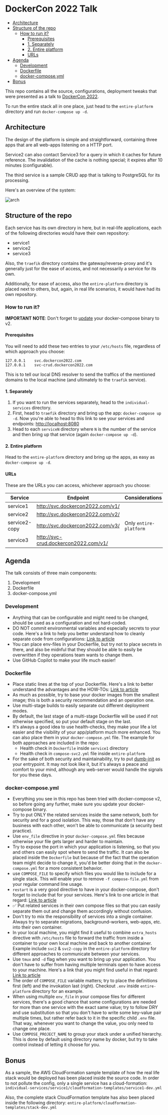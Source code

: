 # DockerCon 2022 Talk

<!-- START doctoc generated TOC please keep comment here to allow auto update -->
<!-- DON'T EDIT THIS SECTION, INSTEAD RE-RUN doctoc TO UPDATE -->

- [Architecture](#architecture)
- [Structure of the repo](#structure-of-the-repo)
  - [How to run it?](#how-to-run-it)
    - [Prerequisites](#prerequisites)
    - [1. Separately](#1-separately)
    - [2. Entire platform](#2-entire-platform)
    - [URLs](#urls)
- [Agenda](#agenda)
  - [Development](#development)
  - [Dockerfile](#dockerfile)
  - [docker-compose.yml](#docker-composeyml)
- [Bonus](#bonus)

<!-- END doctoc generated TOC please keep comment here to allow auto update -->

This repo contains all the source, configurations, deployment tweaks that were
presented as a talk to [DockerCon 2022](https://mobile.twitter.com/dockercon).

To run the entire stack all in one place, just head to the `entire-platform`
directory and run `docker-compose up -d`.

## Architecture

The design of the platform is simple and straightforward, containing three apps
that are all web-apps listening on a HTTP port.

Service2 can also contact Service3 for a query in which it caches for future
reference. The invalidation of the cache is nothing special; it expires after
10 minutes (configurable).

The third service is a sample CRUD app that is talking to PostgreSQL for its
processing.

Here's an overview of the system:

![arch](docs/static/arch.png)

## Structure of the repo

Each service has its own directory in here, but in real-life applications, each
of the following directories would have their own repository:

- service1
- service2
- service3

Also, the `traefik` directory contains the gateway/reverse-proxy and it's
generally just for the ease of access, and not necessarily a service for its
own.

Additionally, for ease of access, also the `entire-platform` directory is
placed next to others, but, again, in real life scenarios, it would have had
its own repository.

### How to run it?

**IMPORTANT NOTE**: Don't forget to
[update](https://github.com/docker/compose/releases) your docker-compose binary
to v2.

#### Prerequisites

You will need to add these two entries to your `/etc/hosts` file, regardless of
which approach you choose:

```env
127.0.0.1    svc.dockercon2022.com
127.0.0.1    svc-crud.dockercon2022.com
```

This is to tell our local DNS resolver to send the traffics of the mentioned
domains to the local machine (and ultimately to the `traefik` service).

#### 1. Separately

1. If you want to run the services separately, head to the
`individual-services` directory.
2. First, head to `traefik` directory and bring
up the app: `docker-compose up -d`. Now you're able to head to this link to see
your services and endpoints: <http://localhost:8080>
3. Head to each `serviceN` directory where `N` is the number of the service
and then bring up that service (again `docker-compose up -d`).

#### 2. Entire platform

Head to the `entire-platform` directory and bring up the apps, as easy as
`docker-compose up -d`.

#### URLs

These are the URLs you can access, whichever approach you choose:

| Service | Endpoint | Considerations |
| --- | --- | --- |
| service1 | <http://svc.dockercon2022.com/v1/> |
| service2 | <http://svc.dockercon2022.com/v2/> |
| service2-copy | <http://svc.dockercon2022.com/v3/> | Only `entire-platform` |
| service3 | <http://svc-crud.dockercon2022.com/v1/> |

## Agenda

The talk consists of three main components:

1. Development
2. Dockerfile
3. docker-compose.yml

### Development

- Anything that can be configurable and might need to be changed, should be
used as a configuration and not hard-coded.
- DO NOT commit environmental variables and especially secrets to your code.
Here's a link to help you better understand how to cleanly separate code from
configurations:
[Link to article](https://medium.com/licenseware/stop-committing-configurations-to-your-source-code-fb37be351492)
- You can place env-files in your Dockerfile, but try not to place secrets in
there, and also be midnful that they should be able to easily be overwritten
if they operations team wants to change them.
- Use GitHub Copilot to make your life much easier!

### Dockerfile

- Place static lines at the top of your Dockerfile. Here's a link to better
understand the advantages and the HOW-TOs:
[Link to article](https://medium.com/skilluped/10-tips-on-writing-a-proper-dockerfile-13956ceb435f)
- As much as possible, try to base your docker images from the smallest image;
this is both a security recommendation and an operation one.
- Use multi-stage builds to easily separate out different deployment modes.
- By default, the last stage of a multi-stage Dockerfile will be used if not
otherwise specified, so put your default stage on the last.
- It's always a good idea to use health-checks, they make your life a lot
easier and the visibility of your app/platform much more enhanced. You can also
place them in your `docker-compose.yml` file. The example for both approaches
are included in the repo:
  - Health check in `Dockerfile` inside `service1` directory
  - Health check in `compose-svc2.yml` file inside `entire-platform`
- For the sake of both security and maintainability, try to put
[dumb-init](https://github.com/Yelp/dumb-init/releases) as your entrypoint. It
may not look like it, but it's always a peace and comfort to your mind,
although any web-server would handle the signals for you these days.

### docker-compose.yml

- Everything you see in this repo has been tried with docker-compose v2, so
before going any further, make sure you update your docker-compose binary.
- Try to put ONLY the related services inside the same network, both for
security and for a good isolation. This way, those that don't have any business
with each other, won't be able to communicate (a security best practice).
- Use `env_file` directive in your `docker-compose.yml` files because otherwise
your file gets larger and harder to maintain.
- Try to expose the port in which your application is listening, so that you
and others can easily spot where to send the traffic. It can also be placed
inside the `Dockerfile` but because of the fact that the operation team might
decide to change it, you'd be better doing that in the `docker-compose.yml` for
a more consistent behavior.
- use `COMPOSE_FILE` to specify which files you would like to include for a
single stack. This will enable your to remove `-f compose-file.yml` from your
regular command line usage.
- `restart` is a very good directive to have in your docker-compose, don't
forget to include that for your services. Here's link to one article in that
regard:
[Link to article](https://medium.com/skilluped/stop-writing-mediocre-docker-compose-files-26b7b4c9bd14)
- ✅ Put related services in their own compose files so that you can easily
separate them out and change them accordingly without confusion.
- Don't try to mix the responsibility of services into a single container.
Always try to separate migrations, background-workers, web-apps, etc. into
their own container.
- In your local machine, you might find it useful to combine `extra_hosts`
directive with `/etc/hosts` file to forward the traffic from inside a
container to your own local machine and back to another container. Example
include `svc2` & `svc2-copy` in the `entire-platform` directory for different
approaches to communicate between your services.
- Use `tmux` and `-d` flag when you want to bring up your application. You
don't have to suffer from having multiple terminals open to have access to your
machine. Here's a link that you might find useful in that regard:
[Link to article](https://medium.com/amerandish/a-tmux-a-beginners-guide-7c129733148)
- The order of `COMPOSE_FILE` variable matters; try to place the definitions
first (left) and the invokation last (right). Checkout `.env` inside
`entire-platform` directory for an example.
- When using multiple `env_file` in your compose files for different services,
there's a good chance that some configurations are needed for more than one
service with the exact same value; try to follow DRY and use substitution so
that you don't have to write some key-value pair multiple times, but rather
refer back to it in the specific child `.env` file. That way, whenever you want
to change the value, you only need to change one place.
- Use `COMPOSE_PROJECT_NAME` to group your stack under a unified hierarchy.
This is done by default using directory name by docker, but try to take
control instead of letting it choose for you.

## Bonus

As a sample, the AWS CloudFormation sample template of how the real life stack
would be deployed has been placed inside the source code. In order to not
pollute the config, only a single service has a cloud-formation:
`individual-services/service1/cloudformation-templates/service1-dev.yml`

Also, the complete stack CloudFormation template has also been placed inside
the following directory:
`entire-platform/cloudformation-templates/stack-dev.yml`
